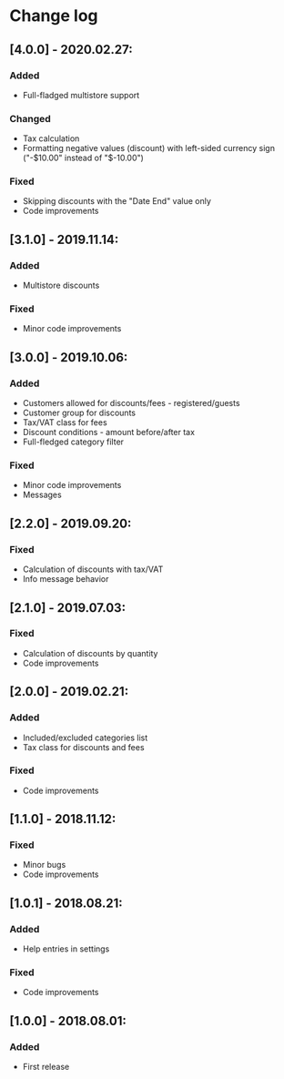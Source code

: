 # Change log

## [4.0.0] - 2020.02.27:
### Added
- Full-fladged multistore support
### Changed
- Tax calculation
- Formatting negative values (discount) with left-sided currency sign ("-$10.00" instead of "$-10.00")
### Fixed
- Skipping discounts with the "Date End" value only
- Code improvements

## [3.1.0] - 2019.11.14:
### Added
- Multistore discounts
### Fixed
- Minor code improvements

## [3.0.0] - 2019.10.06:
### Added
- Customers allowed for discounts/fees - registered/guests
- Customer group for discounts
- Tax/VAT class for fees
- Discount conditions - amount before/after tax
- Full-fledged category filter
### Fixed
- Minor code improvements
- Messages

## [2.2.0] - 2019.09.20:
### Fixed
- Calculation of discounts with tax/VAT
- Info message behavior

## [2.1.0] - 2019.07.03:
### Fixed
- Calculation of discounts by quantity
- Code improvements

## [2.0.0] - 2019.02.21:
### Added
- Included/excluded categories list
- Tax class for discounts and fees
### Fixed
- Code improvements

## [1.1.0] - 2018.11.12:
### Fixed
- Minor bugs
- Code improvements

## [1.0.1] - 2018.08.21:
### Added
- Help entries in settings
### Fixed
- Code improvements

## [1.0.0] - 2018.08.01:
### Added
- First release
